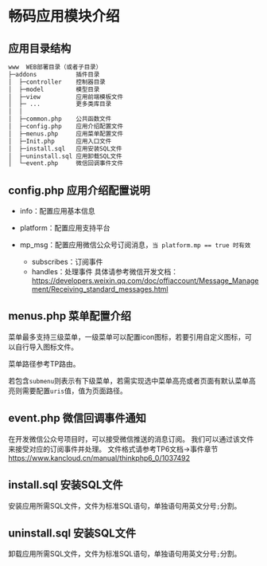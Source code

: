 # 畅码应用模块介绍
## 应用目录结构
```html
www  WEB部署目录（或者子目录）
├─addons           插件目录
│  ├─controller    控制器目录
│  ├─model         模型目录
│  ├─view          应用前端模板文件
│  ├─ ...          更多类库目录
│  │
│  ├─common.php    公共函数文件
│  ├─config.php    应用介绍配置文件
│  ├─menus.php     应用菜单配置文件
│  ├─Init.php      应用入口文件
│  ├─install.sql   应用安装SQL文件
│  ├─uninstall.sql 应用卸载SQL文件
│  └─event.php     微信回调事件文件
```

## config.php 应用介绍配置说明
+ info：配置应用基本信息

+ platform：配置应用支持平台

+ mp_msg：配置应用微信公众号订阅消息，`当 platform.mp == true 时有效`
    - subscribes：订阅事件 
    - handles：处理事件
    具体请参考微信开发文档：
    <https://developers.weixin.qq.com/doc/offiaccount/Message_Management/Receiving_standard_messages.html>

## menus.php 菜单配置介绍
菜单最多支持三级菜单，一级菜单可以配置icon图标，若要引用自定义图标，可以自行导入图标文件。

菜单路径参考TP路由。

若包含`submenu`则表示有下级菜单，若需实现选中菜单高亮或者页面有默认菜单高亮则需要配置`uris`值，值为页面路径。

## event.php 微信回调事件通知

在开发微信公众号项目时，可以接受微信推送的消息订阅。
我们可以通过该文件来接受对应的订阅事件并处理。
文件格式请参考TP6文档->事件章节 
<https://www.kancloud.cn/manual/thinkphp6_0/1037492>

## install.sql 安装SQL文件
安装应用所需SQL文件，文件为标准SQL语句，单独语句用英文分号`;`分割。

## uninstall.sql 安装SQL文件
卸载应用所需SQL文件，文件为标准SQL语句，单独语句用英文分号`;`分割。
